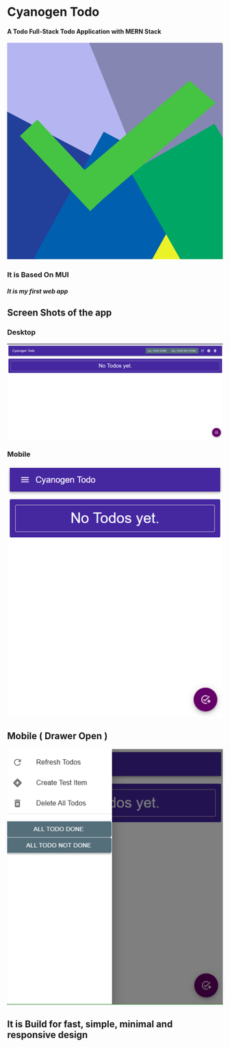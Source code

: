 # Cyanogen Todo
#### A Todo Full-Stack Todo Application with MERN Stack

![App Icon](./front-end/public/icon.png)

### It is Based On MUI
##### It is my first web app

## Screen Shots of the app

### Desktop
![Desktop Screenshot](./front-end/public/dektop_screen.png)

### Mobile 
![Mobile](./front-end/public/mobile.png)

## Mobile ( Drawer Open )
![Mobile_drawer_open](./front-end/public/mobile_1.png)

## It is Build for fast, simple, minimal and responsive design
